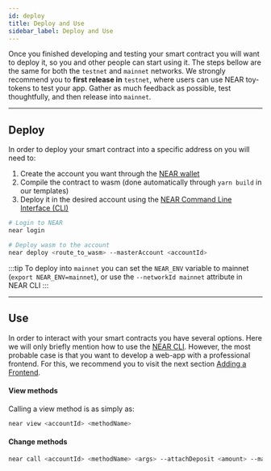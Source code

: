 ```yaml
---
id: deploy
title: Deploy and Use
sidebar_label: Deploy and Use
---
```

Once you finished developing and testing your smart contract you will want to deploy it, so you and other people can start using it. The steps bellow are the same for both the `testnet` and `mainnet` networks. We strongly recommend you to **first release in** `testnet`, where users can use NEAR toy-tokens to test your app. Gather as much feedback as possible, test thoughtfully, and then release into `mainnet`.

---

## Deploy
In order to deploy your smart contract into a specific address on you will need to:

1. Create the account you want through the [NEAR wallet](https://wallet.testnet.near.org)
2. Compile the contract to wasm (done automatically through `yarn build` in our templates)
3. Deploy it in the desired account using the [NEAR Command Line Interface (CLI)](/concepts/tools/near-cli)

```bash
# Login to NEAR
near login

# Deploy wasm to the account
near deploy <route_to_wasm> --masterAccount <accountId>
```

:::tip
To deploy into `mainnet` you can set the `NEAR_ENV` variable to mainnet (`export NEAR_ENV=mainnet`), or use the `--networkId mainnet` attribute in NEAR CLI
:::

---

## Use
In order to interact with your smart contracts you have several options. Here we will only briefly mention how to use the [NEAR CLI](/concepts/tools/near-cli). However, the most probable case is that you want to develop a web-app with a professional frontend. For this, we recommend you to visit the next section [Adding a Frontend](./frontend.md).

#### View methods
Calling a view method is as simply as:

```bash
near view <accountId> <methodName>
```

#### Change methods

```bash
near call <accountId> <methodName> <args> --attachDeposit <amount> --masterAccount <yourAccount>
```